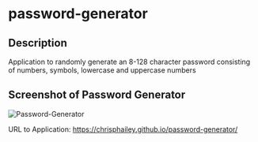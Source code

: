 # password-generator
## Description
Application to randomly generate an 8-128 character password consisting of numbers, symbols, lowercase and uppercase numbers

## Screenshot of Password Generator
![Password-Generator](/Password-Generator.png)

URL to Application: 
https://chrisphailey.github.io/password-generator/
